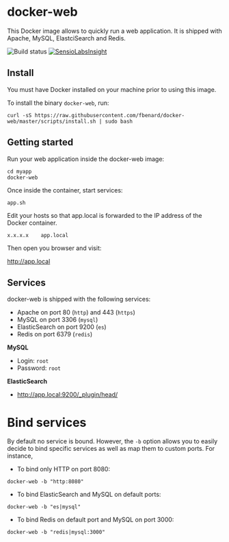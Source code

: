 docker-web
===========

This Docker image allows to quickly run a web application. It is shipped with Apache, MySQL, ElastciSearch and Redis.

![Build status](https://circleci.com/gh/fbenard/docker-web/tree/master.svg?style=shield&circle-token=1e6b07920fa6676dafe860d85dbd9674b02ff456)
[![SensioLabsInsight](https://insight.sensiolabs.com/projects/06c8e0eb-e37d-4c9c-9397-3fc9f6c909b4/mini.png)](https://insight.sensiolabs.com/projects/06c8e0eb-e37d-4c9c-9397-3fc9f6c909b4)


## Install

You must have Docker installed on your machine prior to using this image.

To install the binary `docker-web`, run:

```
curl -sS https://raw.githubusercontent.com/fbenard/docker-web/master/scripts/install.sh | sudo bash
```


## Getting started

Run your web application inside the docker-web image:

```
cd myapp
docker-web
```

Once inside the container, start services:

```
app.sh
```

Edit your hosts so that app.local is forwarded to the IP address of the Docker container.

```
x.x.x.x    app.local
```

Then open you browser and visit:

http://app.local


## Services

docker-web is shipped with the following services:

- Apache on port 80 (`http`) and 443 (`https`)
- MySQL on port 3306 (`mysql`)
- ElasticSearch on port 9200 (`es`)
- Redis on port 6379 (`redis`)


**MySQL**

- Login: `root`
- Password: `root`

**ElasticSearch**

- http://app.local:9200/_plugin/head/


# Bind services

By default no service is bound. However, the `-b` option allows you to easily decide to bind specific services as well as map them to custom ports. For instance,

- To bind only HTTP on port 8080:

```
docker-web -b "http:8080"
```

- To bind ElasticSearch and MySQL on default ports:

```
docker-web -b "es|mysql"
```

- To bind Redis on default port and MySQL on port 3000:

```
docker-web -b "redis|mysql:3000"
```
